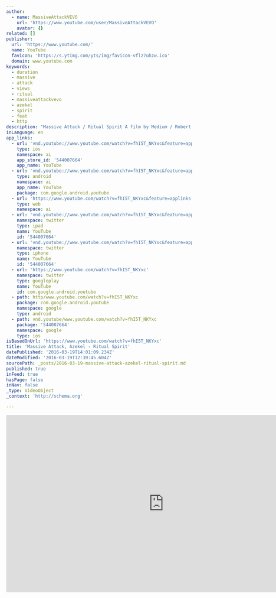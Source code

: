 ```yaml
---
author:
  - name: MassiveAttackVEVO
    url: 'https://www.youtube.com/user/MassiveAttackVEVO'
    avatar: {}
related: []
publisher:
  url: 'https://www.youtube.com/'
  name: YouTube
  favicon: 'https://s.ytimg.com/yts/img/favicon-vflz7uhzw.ico'
  domain: www.youtube.com
keywords:
  - duration
  - massive
  - attack
  - views
  - ritual
  - massiveattackvevo
  - azekel
  - spirit
  - feat
  - http
description: "Massive Attack / Ritual Spirit A film by Medium / Robert Del Naja Edited by Anthony Tombling Jnr for Fantom Films Massive Attack - 'Ritual Spirit' feat. Azekel."
inLanguage: en
app_links:
  - url: 'vnd.youtube://www.youtube.com/watch?v=fhI5T_NKYxc&feature=applinks'
    type: ios
    namespace: ai
    app_store_id: '544007664'
    app_name: YouTube
  - url: 'vnd.youtube://www.youtube.com/watch?v=fhI5T_NKYxc&feature=applinks'
    type: android
    namespace: ai
    app_name: YouTube
    package: com.google.android.youtube
  - url: 'https://www.youtube.com/watch?v=fhI5T_NKYxc&feature=applinks'
    type: web
    namespace: ai
  - url: 'vnd.youtube://www.youtube.com/watch?v=fhI5T_NKYxc&feature=applinks'
    namespace: twitter
    type: ipad
    name: YouTube
    id: '544007664'
  - url: 'vnd.youtube://www.youtube.com/watch?v=fhI5T_NKYxc&feature=applinks'
    namespace: twitter
    type: iphone
    name: YouTube
    id: '544007664'
  - url: 'https://www.youtube.com/watch?v=fhI5T_NKYxc'
    namespace: twitter
    type: googleplay
    name: YouTube
    id: com.google.android.youtube
  - path: http/www.youtube.com/watch?v=fhI5T_NKYxc
    package: com.google.android.youtube
    namespace: google
    type: android
  - path: vnd.youtube/www.youtube.com/watch?v=fhI5T_NKYxc
    package: '544007664'
    namespace: google
    type: ios
isBasedOnUrl: 'https://www.youtube.com/watch?v=fhI5T_NKYxc'
title: 'Massive Attack, Azekel - Ritual Spirit'
datePublished: '2016-03-19T14:01:09.234Z'
dateModified: '2016-03-19T12:39:45.604Z'
sourcePath: _posts/2016-03-19-massive-attack-azekel-ritual-spirit.md
published: true
inFeed: true
hasPage: false
inNav: false
_type: VideoObject
_context: 'http://schema.org'

---
```

<iframe src="https://cdn.embedly.com/widgets/media.html?src=https%3A%2F%2Fwww.youtube.com%2Fembed%2FfhI5T_NKYxc%3Ffeature%3Doembed&amp;url=https%3A%2F%2Fwww.youtube.com%2Fwatch%3Fv%3DfhI5T_NKYxc&amp;image=https%3A%2F%2Fi.ytimg.com%2Fvi%2FfhI5T_NKYxc%2Fhqdefault.jpg&amp;key=b7d04c9b404c499eba89ee7072e1c4f7&amp;type=text%2Fhtml&amp;schema=youtube" width="854" height="480" scrolling="no" frameborder="0" allowfullscreen="allowfullscreen" style=""></iframe>